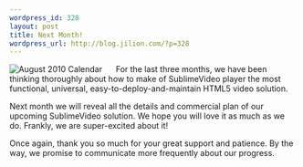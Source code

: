 ```yaml
--- 
wordpress_id: 328
layout: post
title: Next Month!
wordpress_url: http://blog.jilion.com/?p=328
---
```

<img style="float: left;margin: 0 24px 0 0" src="http://blog.jilion.com/uploads/2010/07/sublimevideo_solution_august_2010_calendar_icon.png" alt="August 2010 Calendar" /> For the last three months, we have been thinking thoroughly about how to make of SublimeVideo player the most functional, universal, easy-to-deploy-and-maintain HTML5 video solution.

Next month we will reveal all the details and commercial plan of our upcoming SublimeVideo solution. We hope you will love it as much as we do. Frankly, we are super-excited about it!

Once again, thank you so much for your great support and patience. By the way, we promise to communicate more frequently about our progress.
